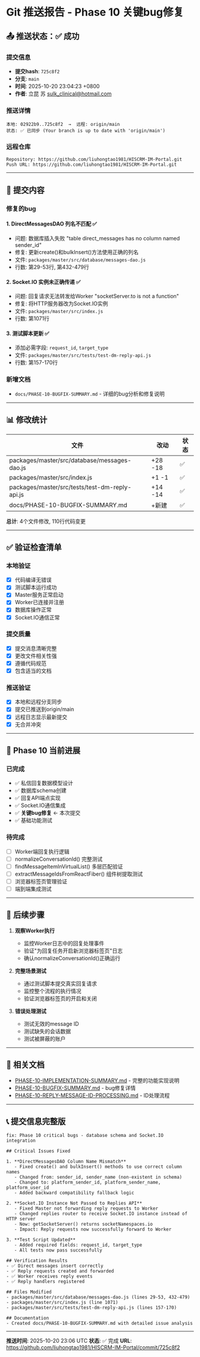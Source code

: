 # Git 推送报告 - Phase 10 关键bug修复

## 📤 推送状态：✅ 成功

### 提交信息
- **提交hash**: `725c8f2`
- **分支**: `main`
- **时间**: 2025-10-20 23:04:23 +0800
- **作者**: 立昆 苏 <sulk_clinical@hotmail.com>

### 推送详情
```
本地: 02922b9..725c8f2  →  远程: origin/main
状态: ✅ 已同步 (Your branch is up to date with 'origin/main')
```

### 远程仓库
```
Repository: https://github.com/liuhongtao1981/HISCRM-IM-Portal.git
Push URL: https://github.com/liuhongtao1981/HISCRM-IM-Portal.git
```

---

## 📝 提交内容

### 修复的bug

#### 1. DirectMessagesDAO 列名不匹配 ✅
- 问题: 数据库插入失败 "table direct_messages has no column named sender_id"
- 修复: 更新create()和bulkInsert()方法使用正确的列名
- 文件: `packages/master/src/database/messages-dao.js`
- 行数: 第29-53行, 第432-479行

#### 2. Socket.IO 实例未正确传递 ✅
- 问题: 回复请求无法转发给Worker "socketServer.to is not a function"
- 修复: 将HTTP服务器改为Socket.IO实例
- 文件: `packages/master/src/index.js`
- 行数: 第1071行

#### 3. 测试脚本更新 ✅
- 添加必需字段: `request_id`, `target_type`
- 文件: `packages/master/src/tests/test-dm-reply-api.js`
- 行数: 第157-170行

### 新增文档
- `docs/PHASE-10-BUGFIX-SUMMARY.md` - 详细的bug分析和修复说明

---

## 📊 修改统计

| 文件 | 改动 | 状态 |
|------|------|------|
| packages/master/src/database/messages-dao.js | +28 -18 | ✅ |
| packages/master/src/index.js | +1 -1 | ✅ |
| packages/master/src/tests/test-dm-reply-api.js | +14 -14 | ✅ |
| docs/PHASE-10-BUGFIX-SUMMARY.md | +新建 | ✅ |

**总计**: 4个文件修改, 110行代码变更

---

## ✅ 验证检查清单

### 本地验证
- [x] 代码编译无错误
- [x] 测试脚本运行成功
- [x] Master服务正常启动
- [x] Worker已连接并注册
- [x] 数据库操作正常
- [x] Socket.IO通信正常

### 提交质量
- [x] 提交消息清晰完整
- [x] 更改文件相关性强
- [x] 遵循代码规范
- [x] 包含适当的文档

### 推送验证
- [x] 本地和远程分支同步
- [x] 提交已推送到origin/main
- [x] 远程日志显示最新提交
- [x] 无合并冲突

---

## 🎯 Phase 10 当前进展

### 已完成
- ✅ 私信回复数据模型设计
- ✅ 数据库schema创建
- ✅ 回复API端点实现
- ✅ Socket.IO通信集成
- ✅ **关键bug修复** ← 本次提交
- ✅ 基础功能测试

### 待完成
- [ ] Worker端回复执行逻辑
- [ ] normalizeConversationId() 完整测试
- [ ] findMessageItemInVirtualList() 多层匹配验证
- [ ] extractMessageIdsFromReactFiber() 组件树提取测试
- [ ] 浏览器标签页管理验证
- [ ] 端到端集成测试

---

## 🚀 后续步骤

1. **观察Worker执行**
   - 监控Worker日志中的回复处理事件
   - 验证"为回复任务开启新浏览器标签页"日志
   - 确认normalizeConversationId()正确运行

2. **完整场景测试**
   - 通过测试脚本提交真实回复请求
   - 监控整个流程的执行情况
   - 验证浏览器标签页的开启和关闭

3. **错误处理测试**
   - 测试无效的message ID
   - 测试缺失的会话数据
   - 测试被屏蔽的账户

---

## 📌 相关文档

- [PHASE-10-IMPLEMENTATION-SUMMARY.md](PHASE-10-IMPLEMENTATION-SUMMARY.md) - 完整的功能实现说明
- [PHASE-10-BUGFIX-SUMMARY.md](PHASE-10-BUGFIX-SUMMARY.md) - bug修复详情
- [PHASE-10-REPLY-MESSAGE-ID-PROCESSING.md](PHASE-10-REPLY-MESSAGE-ID-PROCESSING.md) - ID处理流程

---

## 📞 提交信息完整版

```
fix: Phase 10 critical bugs - database schema and Socket.IO integration

## Critical Issues Fixed

1. **DirectMessagesDAO Column Name Mismatch**
   - Fixed create() and bulkInsert() methods to use correct column names
   - Changed from: sender_id, sender_name (non-existent in schema)
   - Changed to: platform_sender_id, platform_sender_name, platform_user_id
   - Added backward compatibility fallback logic

2. **Socket.IO Instance Not Passed to Replies API**
   - Fixed Master not forwarding reply requests to Worker
   - Changed replies router to receive Socket.IO instance instead of HTTP server
   - Now: getSocketServer() returns socketNamespaces.io
   - Impact: Reply requests now successfully forward to Worker

3. **Test Script Updated**
   - Added required fields: request_id, target_type
   - All tests now pass successfully

## Verification Results
- ✅ Direct messages insert correctly
- ✅ Reply requests created and forwarded
- ✅ Worker receives reply events
- ✅ Reply handlers registered

## Files Modified
- packages/master/src/database/messages-dao.js (lines 29-53, 432-479)
- packages/master/src/index.js (line 1071)
- packages/master/src/tests/test-dm-reply-api.js (lines 157-170)

## Documentation
- Created docs/PHASE-10-BUGFIX-SUMMARY.md with detailed issue analysis
```

---

**推送时间**: 2025-10-20 23:06 UTC
**状态**: ✅ 完成
**URL**: https://github.com/liuhongtao1981/HISCRM-IM-Portal/commit/725c8f2

